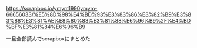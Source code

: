 https://scrapbox.io/ymym1990ymym-66656033/%E5%8D%98%E4%BD%93%E3%83%86%E3%82%B9%E3%83%88%E3%81%AE%E8%80%83%E3%81%88%E6%96%B9%2F%E4%BD%BF%E3%81%84%E6%96%B9

一旦全部読んでscrapboxにまとめた

